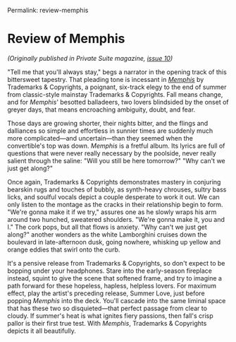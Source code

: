 Permalink: review-memphis

# Review of Memphis

*(Originally published in Private Suite magazine, [issue 10](https://www.privatesuitemag.com/issue/10))*

"Tell me that you'll always stay," begs a narrator in the opening track of this bittersweet tapestry. That pleading tone is incessant in [*Memphis*](https://trademarksandcopyrights.bandcamp.com/album/memphis) by Trademarks & Copyrights, a poignant, six-track elegy to the end of summer from classic-style mainstay Trademarks & Copyrights. Fall means change, and for *Memphis*' besotted balladeers, two lovers blindsided by the onset of greyer days, that means encroaching ambiguity, doubt, and fear.

Those days are growing shorter, their nights bitter, and the flings and dalliances so simple and effortless in sunnier times are suddenly much more complicated—and uncertain—than they seemed when the convertible's top was down. *Memphis* is a fretful album. Its lyrics are full of questions that were never really necessary by the poolside, never really salient through the saline: "Will you still be here tomorrow?" "Why can't we just get along?"

Once again, Trademarks & Copyrights demonstrates mastery in conjuring bearskin rugs and touches of bubbly, as synth-heavy chrouses, sultry bass licks, and soulful vocals depict a couple desperate to work it out. We can only listen to the montage as the cracks in their relationship begin to form. "We're gonna make it if we try," assures one as he slowly wraps his arm around two hunched, sweatered shoulders. "We're gonna make it, you and I." The cork pops, but all that flows is anxiety. "Why can't we just get along?" another wonders as the white Lamborghini cruises down the boulevard in late-afternoon dusk, going nowhere, whisking up yellow and orange eddies that swirl onto the curb.

It's a pensive release from Trademarks & Copyrights, so don't expect to be bopping under your headphones. Stare into the early-season fireplace instead, squint to give the scene that softened frame, and try to imagine a path forward for these hopeless, hapless, helpless lovers. For maximum effect, play the artist's preceding release, Summer Love, just before popping *Memphis* into the deck. You'll cascade into the same liminal space that has these two so disquieted—that perfect passage from clear to cloudy. If summer's heat is what ignites fiery passions, then fall's crisp pallor is their first true test. With *Memphis*, Trademarks & Copyrights depicts it all beautifully.

